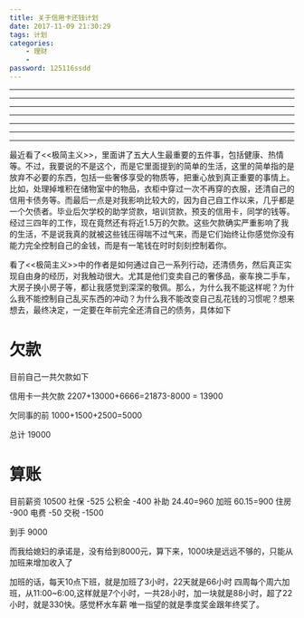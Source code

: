 ```yaml
---
title: 关于信用卡还钱计划
date: 2017-11-09 21:30:29
tags: 计划
categories:
    - 理财
    - 
password: 125116ssdd
---
```


--------------------------------------------------------------------------------------------------------------------------------------------------------------------------
----------------------------------------------------------------------------------------------------------------------------------------------------------------------------------------------------
----------------------------------------------------------------------------------------------------------------------------------------------------------------------------------------------------
----------------------------------------------------------------------------------------------------------------------------------------------------------------------------------------------------
----------------------------------------------------------------------------------------------------------------------------------------------------------------------------------------------------
----------------------------------------------------------------------------------------------------------------------------------------------------------------------------------------------------
----------------------------------------------------------------------------------------------------------------------------------------------------------------------------------------------------

最近看了<<极简主义>>，里面讲了五大人生最重要的五件事，包括健康、热情等。不过，我要说的不是这个，而是它里面提到的简单的生活，这里的简单指的是放弃不必要的东西，包括一些奢侈享受的物质等，把重心放到真正重要的事情上。比如，处理掉堆积在储物室中的物品，衣柜中穿过一次不再穿的衣服，还清自己的信用卡债务等。而最后一点是对我影响比较大的，因为自己自工作以来，几乎都是一个欠债者。毕业后欠学校的助学贷款，培训贷款，预支的信用卡，同学的钱等。经过三四年的工作，现在竟然还有将近1.5万的欠款。这些欠款确实严重影响了我的生活，不是说我真的就被这些钱压得喘不过气来，而是它们始终让你感觉你没有能力完全控制自己的金钱，而是有一笔钱在时时刻刻控制着你。

看了<<极简主义>>中的作者是如何通过自己一系列行动，还清债务，然后真正实现自由身的经历，对我触动很大。尤其是他们变卖自己的奢侈品，豪车换二手车，大房子换小房子等，都让我感觉到深深的敬佩。那么，为什么我不能这样呢？为什么我不能控制自己乱买东西的冲动？为什么我不能改变自己乱花钱的习惯呢？想来想去，最终决定，一定要在年前完全还清自己的债务，具体如下

# 欠款

目前自己一共欠款如下

信用卡一共欠款 2207+13000+6666=21873-8000 = 13900

欠同事的前     1000+1500+2500=5000

总计 19000

# 算账

目前薪资 10500
社保     -525
公积金   -400
补助 24.40=960
加班 60.15=900
住房     -900
电费     -50
交税     -1500

到手 9000 

而我给媳妇的承诺是，没有给到8000元，算下来，1000块是远远不够的，只能从加班来增加收入了

加班的话，每天10点下班，就是加班了3小时，22天就是66小时
四周每个周六加班，从11:00~6:00,这样就是7个小时，一共28小时，加一块就是88小时，超了22小时，就是330快。感觉杯水车薪
唯一指望的就是季度奖金跟年终奖了。




